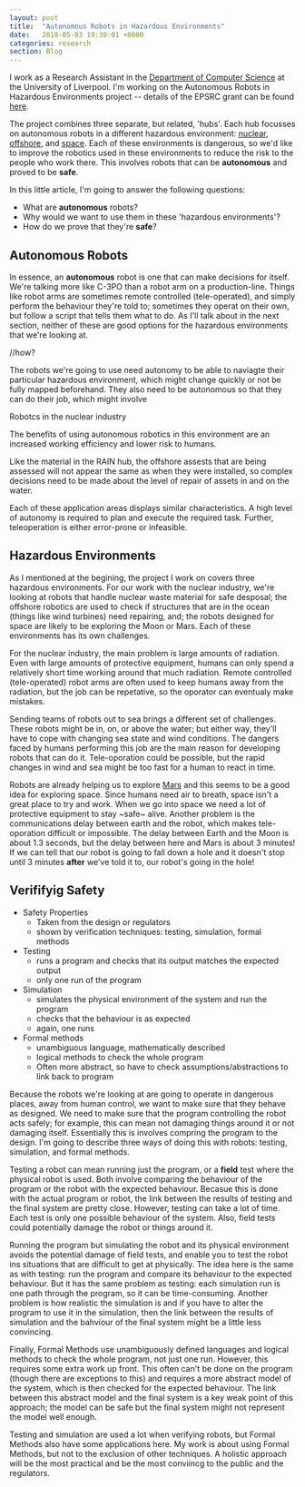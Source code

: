 ```yaml
---
layout: post
title:  "Autonomous Robots in Hazardous Environments"
date:   2018-05-03 19:30:01 +0000
categories: research
section: Blog
---
```


I work as a Research Assistant in the [Department of Computer Science](https://www.liverpool.ac.uk/computer-science/) at the University of Liverpool. I'm working on the Autonomous Robots in Hazardous Environments project -- details of the EPSRC grant can be found [here](https://www.epsrc.ac.uk/funding/calls/raihubs/).

The project combines three separate, but related, 'hubs'. Each hub focusses on autonomous robots in a different hazardous environment: [nuclear](http://rainhub.org.uk/), [offshore](https://orcahub.org/), and [space](http://cgi.csc.liv.ac.uk/~michael/FAIR-SPACE-Hub/). Each of these environments is dangerous, so we'd like to improve the robotics used in these environments to reduce the risk to the people who work there. This involves robots that can be __autonomous__ and proved to be __safe__.

In this little article, I'm going to answer the following questions:
* What are __autonomous__ robots?
* Why would we want to use them in these 'hazardous environments'?
* How do we prove that they're __safe__?

## Autonomous Robots

In essence, an __autonomous__ robot is one that can make decisions for itself. We're talking more like C-3PO than a robot arm on a production-line. Things like robot arms are sometimes remote controlled (tele-operated), and simply perform the behaviour they're told to; sometimes they operat on their own, but follow a script that tells them what to do. As I'll talk about in the next section, neither of these are good options for the hazardous environments that we're looking at.

//how?



The robots we're going to use need autonomy to be able to naviagte their particular hazardous environment, which might change quickly or not be fully mapped beforehand.
They also need to be autonomous so that they can do their job, which might involve

 Robotcs in the nuclear industry



The benefits of using autonomous robotics in this environment are an increased working efficiency and lower risk to humans.


Like the material in the RAIN hub, the offshore assests that are being assessed will not appear the same as when they were installed, so complex decisions need to be made about the level of repair of assets in and on the water.

Each of these application areas displays similar characteristics. A high level of autonomy is required to plan and execute the required task. Further, teleoperation is either error-prone or infeasible.

## Hazardous Environments

As I mentioned at the begining, the project I work on covers three hazardous environments. For our work with the nuclear industry, we're looking at robots that handle nuclear waste material for safe desposal; the offshore robotics are used to check if structures that are in the ocean (things like wind turbines) need repairing, and; the robots designed for space are likely to be exploring the Moon or Mars. Each of these environments has its own challenges.

For the nuclear industry, the main problem is large amounts of radiation. Even with large amounts of protective equipment, humans can only spend a relatively short time working around that much radiation. Remote controlled (tele-operated) robot arms are often used to keep humans away from the radiation, but the job can be repetative, so the oporator can eventualy make mistakes.

Sending teams of robots out to sea brings a different set of challenges. These robots might be in, on, or above the water; but either way, they'll have to cope with changing sea state and wind conditions. The dangers faced by humans performing this job are the main reason for developing robots that can do it. Tele-oporation could be possible, but the rapid changes in wind and sea might be too fast for a human to react in time.

Robots are already helping us to explore [Mars](https://mars.nasa.gov/mer/home/) and this seems to be a good idea for exploring space. Since humans need air to breath, space isn't a great place to try and work. When we go into space we need a lot of protective equipment to stay ~safe~ alive. Another problem is the communications delay between earth and the robot, which makes tele-oporation difficult or impossible. The delay between Earth and the Moon is about 1.3 seconds, but the delay between here and Mars is about 3 minutes! If we can tell that our robot is going to fall down a hole and it doesn't stop until 3 minutes __after__ we've told it to, our robot's going in the hole!


## Verififyig Safety

* Safety Properties
    - Taken from the design or regulators
    - shown by verification techniques: testing, simulation, formal methods
* Testing
    - runs a program and checks that its output matches the expected output
    - only one run of the program
* Simulation
    - simulates the physical environment of the system and run the program
    - checks that the behaviour is as expected
    - again, one runs
* Formal methods
    - unambiguous language, mathematically described
    - logical methods to check the whole program
    - Often more abstract, so have to check assumptions/abstractions to link back to program


Because the robots we're looking at are going to operate in dangerous places, away from human control, we want to make sure that they behave as designed. We need to make sure that the program controlling the robot acts safely; for example, this can mean not damaging things around it or not damaging itself. Essentially this is involves compring the program to the design. I'm going to describe three ways of doing this with robots: testing, simulation, and formal methods.

Testing a robot can mean running just the program, or a __field__ test where the physical robot is used. Both involve comparing the behaviour of the program or the robot with the expected behaviour. Becasue this is done with the actual program or robot, the link between the results of testing and the final system are pretty close. However, testing can take a lot of time. Each test is only one possible behaviour of the system. Also, field tests could potentially damage the robot or things around it.

Running the program but simulating the robot and its physical environment avoids the potential damage of field tests, and enable you to test the robot ins situations that are difficult to get at physically. The idea here is the same as with testing: run the program and compare its behaviour to the expected behaviour. But it has the same problem as testing: each simulation run is one path through the program, so it can be time-consuming. Another problem is how realistic the simulation is and if you have to alter the program to use it in the simulation, then the link between the results of simulation and the bahviour of the final system might be a little less convincing.

Finally, Formal Methods use unambiguously defined languages and logical methods to check the whole program, not just one run. However, this requires some extra work up front. This often can't be done on the program (though there are exceptions to this) and requires a more abstract model of the system, which is then checked for the expected behaviour. The link between this abstract model and the final system is a key weak point of this approach; the model can be safe but the final system might not represent the model well enough.

Testing and simulation are used a lot when verifying robots, but Formal Methods also have some applications here. My work is about using Formal Methods, but not to the exclusion of other techniques. A holistic approach will be the most practical and be the most conviincg to the public and the regulators.
